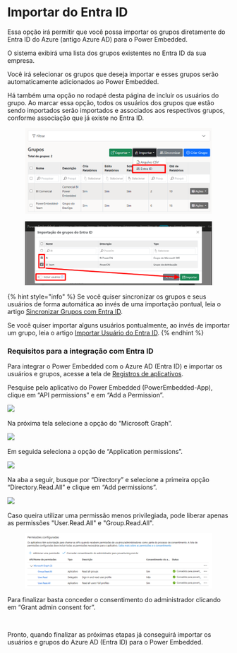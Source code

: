 # Importar do Entra ID

Essa opção irá permitir que você possa importar os grupos diretamente do Entra ID do Azure (antigo Azure AD) para o Power Embedded.

O sistema exibirá uma lista dos grupos existentes no Entra ID da sua empresa.

Você irá selecionar os grupos que deseja importar e esses grupos serão automaticamente adicionados ao Power Embedded.

Há também uma opção no rodapé desta página de incluir os usuários do grupo. Ao marcar essa opção, todos os usuários dos grupos que estão sendo importados serão importados e associados aos respectivos grupos, conforme associação que já existe no Entra ID.

<figure><img src="../../.gitbook/assets/image (249).png" alt=""><figcaption></figcaption></figure>

<figure><img src="../../.gitbook/assets/image (251).png" alt=""><figcaption></figcaption></figure>

{% hint style="info" %}
Se você quiser sincronizar os grupos e seus usuários de forma automática ao invés de uma importação pontual, leia o artigo [Sincronizar Grupos com Entra ID](sincronizar-com-entra-id.md).



Se você quiser importar alguns usuários pontualmente, ao invés de importar um grupo, leia o artigo [Importar Usuário do Entra ID](../usuarios/importar-do-entra-id.md).
{% endhint %}



### Requisitos para a integração com Entra ID

Para integrar o Power Embedded com o Azure AD (Entra ID) e importar os usuários e grupos, acesse a tela de [Registros de aplicativos](https://portal.azure.com/#view/Microsoft_AAD_IAM/ActiveDirectoryMenuBlade/~/RegisteredApps).

Pesquise pelo aplicativo do Power Embedded (PowerEmbedded-App), clique em “API permissions” e em “Add a Permission”.

![](https://powerembedded.com.br/wp-content/uploads/2024/07/Permissoes-de-APIS.png)

Na próxima tela selecione a opção do “Microsoft Graph”.

![](https://powerembedded.com.br/wp-content/uploads/2024/07/Permissoes-aplicativo.png)

Em seguida seleciona a opção de “Application permissions”.

![](https://powerembedded.com.br/wp-content/uploads/2024/07/Microsoft-Graph.png)

Na aba a seguir, busque por “Directory” e selecione a primeira opção “Directory.Read.All” e clique em “Add permissions”.

![](https://powerembedded.com.br/wp-content/uploads/2024/07/Directory-1.png)

Caso queira utilizar uma permissão menos privilegiada, pode liberar apenas as permissões "User.Read.All" e "Group.Read.All".

<figure><img src="../../.gitbook/assets/image (433).png" alt=""><figcaption></figcaption></figure>

Para finalizar basta conceder o consentimento do administrador clicando em “Grant admin consent for”.

<figure><img src="https://powerembedded.com.br/wp-content/uploads/2024/07/Conssentimento-admin.png" alt=""><figcaption></figcaption></figure>

Pronto, quando finalizar as próximas etapas já conseguirá importar os usuários e grupos do Azure AD (Entra ID) para o Power Embedded.
